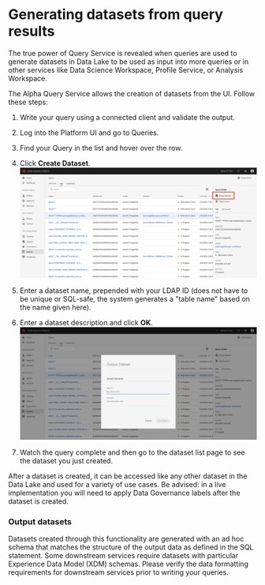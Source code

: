 # Generating datasets from query results
The true power of Query Service is revealed when queries are used to generate datasets in Data Lake to be used as input into more queries or in other services like Data Science Workspace, Profile Service, or Analysis Workspace. 

The Alpha Query Service allows the creation of datasets from the UI. Follow these steps:

1. Write your query using a connected client and validate the output.
2. Log into the Platform UI and go to Queries.
3. Find your Query in the list and hover over the row.
4. Click **Create Dataset**. ![Image](graphics/createdataset.png)

5. Enter a dataset name, prepended with your LDAP ID (does not have to be unique or SQL-safe, the system generates a "table name" based on the name given here).
6. Enter a dataset description and click **OK**.![Image](graphics/createdialog.png)

7. Watch the query complete and then go to the dataset list page to see the dataset you just created. 

After a dataset is created, it can be accessed like any other dataset in the Data Lake and used for a variety of use cases. Be advised: in a live implementation you will need to apply Data Governance labels after the dataset is created. 

### Output datasets
Datasets created through this functionality are generated with an ad hoc schema that matches the structure of the output data as defined in the SQL statement. Some downstream services require datasets with particular Experience Data Model (XDM) schemas. Please verify the data formatting requirements for downstream services prior to writing your queries. 
